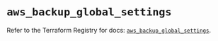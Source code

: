 # `aws_backup_global_settings`

Refer to the Terraform Registry for docs: [`aws_backup_global_settings`](https://registry.terraform.io/providers/hashicorp/aws/5.81.0/docs/resources/backup_global_settings).
